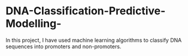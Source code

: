 # DNA-Classification-Predictive-Modelling-
In this project, I have used machine learning algorithms to classify DNA sequences into promoters and non-promoters.

